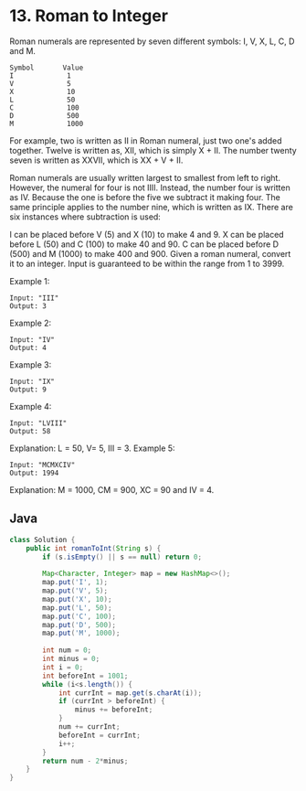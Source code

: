 # 13. Roman to Integer
Roman numerals are represented by seven different symbols: I, V, X, L, C, D and M.
```
Symbol       Value
I             1
V             5
X             10
L             50
C             100
D             500
M             1000
```
For example, two is written as II in Roman numeral, just two one's added together. Twelve is written as, XII, which is simply X + II. The number twenty seven is written as XXVII, which is XX + V + II.

Roman numerals are usually written largest to smallest from left to right. However, the numeral for four is not IIII. Instead, the number four is written as IV. Because the one is before the five we subtract it making four. The same principle applies to the number nine, which is written as IX. There are six instances where subtraction is used:

I can be placed before V (5) and X (10) to make 4 and 9. 
X can be placed before L (50) and C (100) to make 40 and 90. 
C can be placed before D (500) and M (1000) to make 400 and 900.
Given a roman numeral, convert it to an integer. Input is guaranteed to be within the range from 1 to 3999.

Example 1:
```
Input: "III"
Output: 3
```
Example 2:
```
Input: "IV"
Output: 4
```
Example 3:
```
Input: "IX"
Output: 9
```
Example 4:
```
Input: "LVIII"
Output: 58
```
Explanation: L = 50, V= 5, III = 3.
Example 5:
```
Input: "MCMXCIV"
Output: 1994
```
Explanation: M = 1000, CM = 900, XC = 90 and IV = 4.

## Java
```java
class Solution {
    public int romanToInt(String s) {
        if (s.isEmpty() || s == null) return 0;
        
        Map<Character, Integer> map = new HashMap<>();
        map.put('I', 1);
        map.put('V', 5);
        map.put('X', 10);
        map.put('L', 50);
        map.put('C', 100);
        map.put('D', 500);
        map.put('M', 1000);
        
        int num = 0;
        int minus = 0;
        int i = 0;
        int beforeInt = 1001;
        while (i<s.length()) {
            int currInt = map.get(s.charAt(i));
            if (currInt > beforeInt) {
                minus += beforeInt;
            }
            num += currInt;
            beforeInt = currInt;
            i++;
        }
        return num - 2*minus;
    }
}
```
